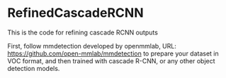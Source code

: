 # RefinedCascadeRCNN
This is the code for refining cascade RCNN outputs

First, follow mmdetection developed by openmmlab, URL: https://github.com/open-mmlab/mmdetection to prepare your dataset in VOC format, and then trained with cascade R-CNN, or any other object detection models.

